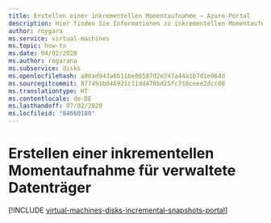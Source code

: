 ```yaml
---
title: Erstellen einer inkrementellen Momentaufnahme – Azure-Portal
description: Hier finden Sie Informationen zu inkrementellen Momentaufnahmen für verwaltete Datenträger, einschließlich dazu, wie Sie diese im Azure-Portal erstellen.
author: roygara
ms.service: virtual-machines
ms.topic: how-to
ms.date: 04/02/2020
ms.author: rogarana
ms.subservice: disks
ms.openlocfilehash: a80ad943a6b11be86587d2e247a44a1b7d1e064d
ms.sourcegitcommit: 877491bd46921c11dd478bd25fc718ceee2dcc08
ms.translationtype: HT
ms.contentlocale: de-DE
ms.lasthandoff: 07/02/2020
ms.locfileid: "84660180"
---
```

# <a name="creating-an-incremental-snapshot-for-managed-disks"></a>Erstellen einer inkrementellen Momentaufnahme für verwaltete Datenträger
[!INCLUDE [virtual-machines-disks-incremental-snapshots-portal](../../../includes/virtual-machines-disks-incremental-snapshots-portal.md)]

